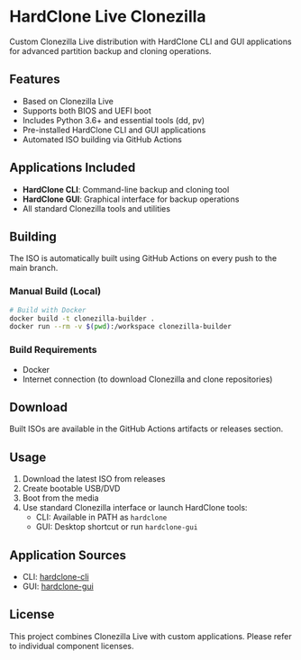 # HardClone Live Clonezilla

Custom Clonezilla Live distribution with HardClone CLI and GUI applications for advanced partition backup and cloning operations.

## Features

- Based on Clonezilla Live
- Supports both BIOS and UEFI boot
- Includes Python 3.6+ and essential tools (dd, pv)
- Pre-installed HardClone CLI and GUI applications
- Automated ISO building via GitHub Actions

## Applications Included

- **HardClone CLI**: Command-line backup and cloning tool
- **HardClone GUI**: Graphical interface for backup operations
- All standard Clonezilla tools and utilities

## Building

The ISO is automatically built using GitHub Actions on every push to the main branch.

### Manual Build (Local)

```bash
# Build with Docker
docker build -t clonezilla-builder .
docker run --rm -v $(pwd):/workspace clonezilla-builder
```

### Build Requirements

- Docker
- Internet connection (to download Clonezilla and clone repositories)

## Download

Built ISOs are available in the GitHub Actions artifacts or releases section.


## Usage

1. Download the latest ISO from releases
2. Create bootable USB/DVD
3. Boot from the media
4. Use standard Clonezilla interface or launch HardClone tools:
   - CLI: Available in PATH as `hardclone`
   - GUI: Desktop shortcut or run `hardclone-gui`

## Application Sources

- CLI: [hardclone-cli](https://github.com/dawciobiel/hardclone-cli)
- GUI: [hardclone-gui](https://github.com/dawciobiel/hardclone-gui)

## License

This project combines Clonezilla Live with custom applications. Please refer to individual component licenses.
